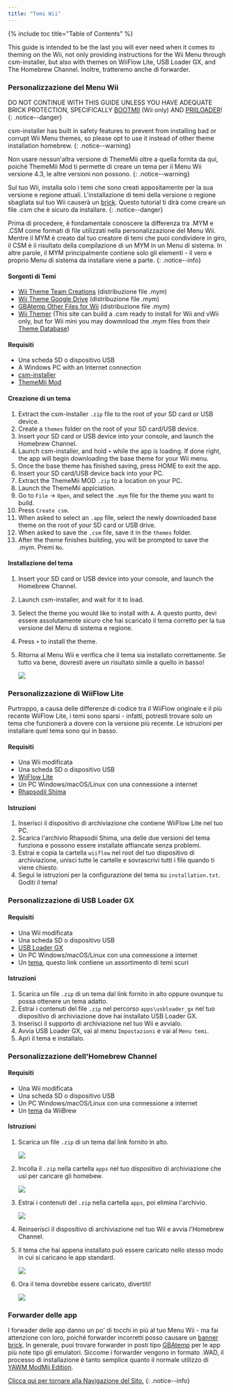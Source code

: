 ```yaml
---
title: "Temi Wii"
---
```


{% include toc title="Table of Contents" %}

This guide is intended to be the last you will ever need when it comes to theming on the Wii, not only providing instructions for the Wii Menu through csm-installer, but also with themes on WiiFlow Lite, USB Loader GX, and The Homebrew Channel. Inoltre, tratteremo anche di forwarder.

### Personalizzazione del Menu Wii

DO NOT CONTINUE WITH THIS GUIDE UNLESS YOU HAVE ADEQUATE BRICK PROTECTION, SPECIFICALLY [BOOTMII](bootmii) (Wii only) AND [PRIILOADER](priiloader)!
{: .notice--danger}

csm-installer has built in safety features to prevent from installing bad or corrupt Wii Menu themes, so please opt to use it instead of other theme installation homebrew.
{: .notice--warning}

Non usare nessun'altra versione di ThemeMii oltre a quella fornita da qui, poiché ThemeMii Mod ti permette di creare un tema per il Menu Wii versione 4.3, le altre versioni non possono.
{: .notice--warning}

Sul tuo Wii, installa solo i temi che sono creati appositamente per la sua versione e regione attuali. L'installazione di temi della versione o regione sbagliata sul tuo Wii causerà un [brick](bricks#theme-brick). Questo tutorial ti dirà come creare un file .csm che è sicuro da installare.
{: .notice--danger}

Prima di procedere, è fondamentale conoscere la differenza tra .MYM e .CSM come formati di file utilizzati nella personalizzazione del Menu Wii. Mentre il MYM è creato dal tuo creatore di temi che puoi condividere in giro, il CSM è il risultato della compilazione di un MYM in un Menu di sistema. In altre parole, il MYM principalmente contiene solo gli elementi - il vero e proprio Menu di sistema da installare viene a parte.
{: .notice--info}

#### Sorgenti di Temi

+ [Wii Theme Team Creations](https://gbatemp.net/threads/wii-theme-team-creations.260327/) (distribuzione file .mym)
+ [Wii Theme Google Drive](https://drive.google.com/drive/folders/1H8bKkZa5Nwy7tBmDvKEVXhoZStucpUr3) (distribuzione file .mym)
+ [GBAtemp Other Files for Wii](https://gbatemp.net/download/categories/other-files.166/) (distribuzione file .mym)
+ [Wii Themer](http://www.wiithemer.org/) (This site can build a .csm ready to install for Wii and vWii only, but for Wii mini you may dowmnload the .mym files from their [Theme Database](http://wiithemer.org/mym/))

#### Requisiti

* Una scheda SD o dispositivo USB
* A Windows PC with an Internet connection
* [csm-installer](https://oscwii.org/library/app/csm-installer)
* [ThemeMii Mod](/assets/files/New_ThemeMii_MOD.zip)

#### Creazione di un tema

1. Extract the csm-installer `.zip` file to the root of your SD card or USB device.
1. Create a `themes` folder on the root of your SD card/USB device.
1. Insert your SD card or USB device into your console, and launch the Homebrew Channel.
1. Launch csm-installer, and hold `+` while the app is loading. If done right, the app will begin downloading the base theme for your Wii menu.
1. Once the base theme has finished saving, press HOME to exit the app.
1. Insert your SD card/USB device back into your PC.
1. Extract the ThemeMii MOD `.zip` to a location on your PC.
1. Launch the ThemeMii applciation.
1. Go to `File` -> `Open`, and select the `.mym` file for the theme you want to build.
1. Press `Create csm`.
1. When asked to select an `.app` file, select the newly downloaded base theme on the root of your SD card or USB drive.
1. When asked to save the `.csm` file, save it in the `themes` folder.
1. After the theme finishes building, you will be prompted to save the .mym. Premi `No`.

#### Installazione del tema

1. Insert your SD card or USB device into your console, and launch the Homebrew Channel.
1. Launch csm-installer, and wait for it to load.
1. Select the theme you would like to install with `A`. A questo punto, devi essere assolutamente sicuro che hai scaricato il tema corretto per la tua versione del Menu di sistema e regione.
1. Press `+` to install the theme.
1. Ritorna al Menu Wii e verifica che il tema sia installato correttamente. Se tutto va bene, dovresti avere un risultato simile a quello in basso!

    ![](/images/themes/themed-wii-menu.png)

### Personalizzazione di WiiFlow Lite

Purtroppo, a causa delle differenze di codice tra il WiiFlow originale e il più recente WiiFlow Lite, i temi sono sparsi - infatti, potresti trovare solo un tema che funzionerà a dovere con la versione più recente. Le istruzioni per installare quel tema sono qui in basso.

#### Requisiti

* Una Wii modificata
* Una scheda SD o dispositivo USB
* [WiiFlow Lite](wii-loaders#wiiflow-lite)
* Un PC Windows/macOS/Linux con una connessione a internet
* [Rhapsodii Shima](https://gbatemp.net/threads/rhapsodii-shima-5-4.555062/)

#### Istruzioni

1. Inserisci il dispositivo di archiviazione che contiene WiiFlow Lite nel tuo PC.
2. Scarica l'archivio Rhapsodii Shima, una delle due versioni del tema funziona e possono essere installate affiancate senza problemi.
3. Estrai e copia la cartella `wiiflow` nel root del tuo dispositivo di archiviazione, unisci tutte le cartelle e sovrascrivi tutti i file quando ti viene chiesto.
4. Segui le istruzioni per la configurazione del tema su `installation.txt`. Goditi il tema!

### Personalizzazione di USB Loader GX

#### Requisiti

* Una Wii modificata
* Una scheda SD o dispositivo USB
* [USB Loader GX](wii-loaders#usb-loader-gx)
* Un PC Windows/macOS/Linux con una connessione a internet
* Un [tema](https://gbatemp.net/threads/dark-wii-usb-loader-gx-themes.584493/), questo link contiene un assortimento di temi scuri

#### Istruzioni

1. Scarica un file `.zip` di un tema dal link fornito in alto oppure ovunque tu possa ottenere un tema adatto.
2. Estrai i contenuti del file `.zip` nel percorso `apps\usbloader_gx` nel tuo dispositivo di archiviazione dove hai installato USB Loader GX.
3. Inserisci il supporto di archiviazione nel tuo Wii e avvialo.
4. Avvia USB Loader GX, vai al menu `Impostazioni` e vai al `Menu temi`.
5. Apri il tema e installalo.

### Personalizzazione dell'Homebrew Channel

#### Requisiti

* Una Wii modificata
* Una scheda SD o dispositivo USB
* Un PC Windows/macOS/Linux con una connessione a internet
* Un [tema](https://wiibrew.org/wiki/Homebrew_Channel/Themes) da WiiBrew

#### Istruzioni

1. Scarica un file `.zip` di un tema dal link fornito in alto.

    ![](/images/themes/homebrew-channel-example-theme.png)

2. Incolla il `.zip` nella cartella `apps` nel tuo dispositivo di archiviazione che usi per caricare gli homebew.

    ![](/images/themes/homebrew-channel-paste-zip.png)

3. Estrai i contenuti del `.zip` nella cartella `apps`, poi elimina l'archivio.

    ![](/images/themes/homebrew-channel-extract-theme.png)

4. Reinserisci il dispositivo di archiviazione nel tuo Wii e avvia l'Homebrew Channel.
5. Il tema che hai appena installato può essere caricato nello stesso modo in cui si caricano le app standard.

    ![](/images/themes/homebrew-channel-load-theme.png)

6. Ora il tema dovrebbe essere caricato, divertiti!

    ![](/images/themes/homebrew-channel-theme-done.png)

### Forwarder delle app

I forwader delle app danno un po' di tocchi in più al tuo Menu Wii - ma fai attenzione con loro, poiché forwarder incorretti posso causare un [banner brick](bricks#banner-brick). In generale, puoi trovare forwarder in posti tipo [GBAtemp](https://gbatemp.net/threads/wii-forwarder-repository.588781/) per le app più note tipo gli emulatori. Siccome i forwarder vengono in formato .WAD, il processo di installazione è tanto semplice quanto il normale utilizzo di [YAWM ModMii Edition](yawmme).


[Clicca qui per tornare alla Navigazione del Sito.](site-navigation)
{: .notice--info}
